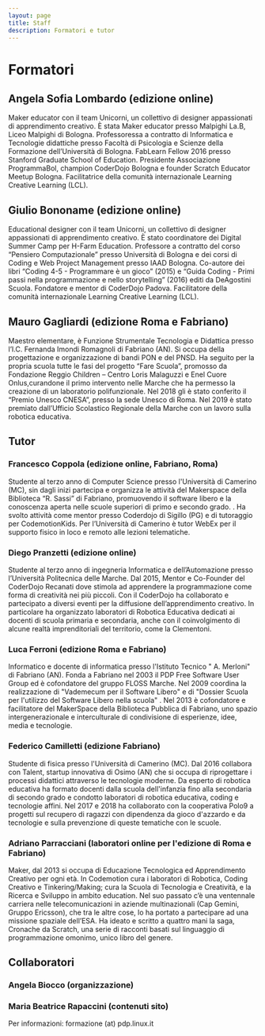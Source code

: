 ```yaml
---
layout: page
title: Staff
description: Formatori e tutor
---
```


# Formatori

## Angela Sofia Lombardo (edizione online)
Maker educator con il team Unicorni, un collettivo di designer appassionati di apprendimento creativo. È stata Maker educator presso Malpighi La.B, Liceo Malpighi di Bologna. Professoressa a contratto di Informatica e Tecnologie didattiche presso Facoltà di Psicologia e Scienze della Formazione dell’Università di Bologna. FabLearn Fellow 2016 presso Stanford Graduate School of Education. Presidente Associazione ProgrammaBol, champion CoderDojo Bologna e founder Scratch Educator Meetup Bologna. Facilitatrice della comunità internazionale Learning Creative Learning (LCL).

## Giulio Bononame (edizione online)
Educational designer con il team Unicorni, un collettivo di designer appassionati di apprendimento creativo. È stato coordinatore dei Digital Summer Camp per H-Farm Education. Professore a contratto del corso “Pensiero Computazionale” presso Università di Bologna e dei corsi di Coding e Web Project Management presso IAAD Bologna. Co-autore dei libri “Coding 4-5 - Programmare è un gioco” (2015) e “Guida Coding - Primi passi nella programmazione e nello storytelling” (2016) editi da DeAgostini Scuola. Fondatore e mentor di CoderDojo Padova. Facilitatore della comunità internazionale Learning Creative Learning (LCL). 

## Mauro Gagliardi (edizione Roma e Fabriano)
Maestro elementare, è Funzione Strumentale Tecnologia e Didattica presso l’I.C. Fernanda Imondi Romagnoli di Fabriano (AN). Si occupa della progettazione e organizzazione di bandi PON e del PNSD. Ha seguito per la propria scuola tutte le fasi del progetto “Fare Scuola”, promosso da Fondazione Reggio Children – Centro Loris Malaguzzi e Enel Cuore Onlus,curandone il primo intervento nelle Marche che ha permesso la creazione di un laboratorio polifunzionale. Nel 2018 gli è stato conferito il “Premio Unesco CNESA”, presso la sede Unesco di Roma. Nel 2019 è stato premiato dall’Ufficio Scolastico Regionale della Marche con un lavoro sulla robotica educativa. 

## Tutor

### Francesco Coppola (edizione online, Fabriano, Roma)
Studente al terzo anno di Computer Science presso l'Università di Camerino (MC), sin dagli inizi partecipa e organizza le attività del Makerspace della Biblioteca “R. Sassi” di Fabriano, promuovendo il software libero e la conoscenza aperta nelle scuole superiori di primo e secondo grado.  . Ha svolto attività come mentor presso Coderdojo di Sigillo (PG) e di tutoraggio per CodemotionKids. 
Per l’Università di Camerino è tutor WebEx per il supporto fisico in loco e remoto alle lezioni telematiche.

### Diego Pranzetti (edizione online)
Studente al terzo anno di ingegneria Informatica e dell’Automazione presso l’Università Politecnica delle Marche.
Dal 2015, Mentor e Co-Founder del CoderDojo Recanati dove stimola ad apprendere la programmazione come forma di creatività nei più piccoli.
Con il CoderDojo ha collaborato e partecipato a diversi eventi per la diffusione dell’apprendimento creativo. In particolare ha organizzato laboratori di Robotica Educativa dedicati ai docenti di scuola primaria e secondaria, anche con il coinvolgimento di alcune realtà imprenditoriali del territorio, come la Clementoni.

### Luca Ferroni (edizione Roma e Fabriano)
Informatico e docente di informatica presso l'Istituto Tecnico " A. Merloni" di Fabriano (AN).
Fonda a Fabriano nel 2003 il PDP Free Software User Group ed è cofondatore del gruppo FLOSS Marche. 
Nel 2009 coordina la realizzazione di "Vademecum per il Software Libero" e di "Dossier Scuola per l'utilizzo del Software Libero nella scuola" .
Nel 2013 è cofondatore e facilitatore del MakerSpace della Biblioteca Pubblica di Fabriano, uno spazio intergenerazionale e interculturale di condivisione di esperienze, idee, media e tecnologie.

### Federico Camilletti (edizione Fabriano)
Studente di fisica presso l'Università di Camerino (MC). Dal 2016 collabora con Talent, startup innovativa di Osimo (AN) che si occupa di riprogettare i processi didattici attraverso le tecnologie moderne. Da esperto di robotica educativa ha formato docenti dalla scuola dell'infanzia fino alla secondaria di secondo grado e condotto laboratori di robotica educativa, coding e tecnologie affini. Nel 2017 e 2018 ha collaborato con la cooperativa Polo9 a progetti sul recupero di ragazzi con dipendenza da gioco d'azzardo e da tecnologie e sulla prevenzione di queste tematiche con le scuole.

### Adriano Parracciani (laboratori online per l'edizione di Roma e Fabriano)
Maker, dal 2013 si occupa di Educazione Tecnologica ed Apprendimento Creativo per ogni età. In Codemotion cura i laboratori di Robotica, Coding Creativo e Tinkering/Making; cura la Scuola di Tecnologia e Creatività, e la Ricerca e Sviluppo in ambito education. Nel suo passato c’è una ventennale carriera nelle telecomunicazioni in aziende multinazionali (Cap Gemini, Gruppo Ericsson), che tra le altre cose, lo ha portato a partecipare ad una missione spaziale dell’ESA. Ha ideato e scritto a quattro mani la saga, Cronache da Scratch, una serie di racconti basati sul linguaggio di programmazione omonimo, unico libro del genere.
 
## Collaboratori

### Angela Biocco (organizzazione)
### Maria Beatrice Rapaccini (contenuti sito)


Per informazioni: formazione (at) pdp.linux.it
